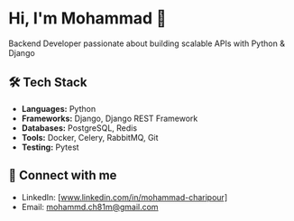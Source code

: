 # Hi, I'm Mohammad 👋
Backend Developer passionate about building scalable APIs with Python & Django

## 🛠️ Tech Stack
- **Languages:** Python
- **Frameworks:** Django, Django REST Framework
- **Databases:** PostgreSQL, Redis
- **Tools:** Docker, Celery, RabbitMQ, Git
- **Testing:** Pytest


## 🔗 Connect with me
- LinkedIn: [www.linkedin.com/in/mohammad-charipour]
- Email: mohammd.ch81m@gmail.com
